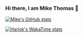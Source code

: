 ### Hi there, I am Mike Thomas 👋
[![Mike's GitHub stats](https://github-readme-stats.vercel.app/api?username=Mikemupararano)](https://github.com/Mikemupararano/github-readme-stats)

[![Harlok's WakaTime stats](https://github-readme-stats.vercel.app/api/wakatime?username=ffflabs)](https://github.com/Mikemupararano/github-readme-stats)



